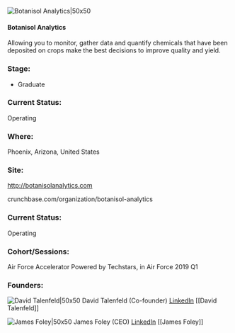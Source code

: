 

![Botanisol Analytics|50x50](https://apimg.techstars.com/connect/images/image_files/600f089c6087400009000088/original/botanisol.jpg)

#### Botanisol Analytics
Allowing you to monitor, gather data and quantify chemicals that have been deposited on crops make the best decisions to improve quality and yield.

### Stage: 
 - Graduate 

### Current Status: 
Operating

### Where:
Phoenix, Arizona, United States

### Site:
http://botanisolanalytics.com



crunchbase.com/organization/botanisol-analytics

### Current Status: 
Operating

### Cohort/Sessions: 
Air Force Accelerator Powered by Techstars, in Air Force 2019 Q1

### Founders: 

![David Talenfeld|50x50]() David Talenfeld (Co-founder) [LinkedIn](https://linkedin.com/in/dtalenfeld) [[David Talenfeld]]

![James Foley|50x50]() James Foley (CEO) [LinkedIn](https://linkedin.com/in/jim-foley-2458782) [[James Foley]]


